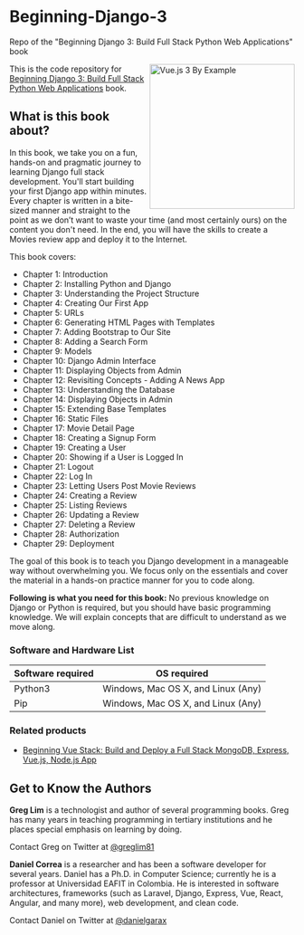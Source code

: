 # Beginning-Django-3
Repo of the "Beginning Django 3: Build Full Stack Python Web Applications" book

<a href="https://www.amazon.com/dp/B09M2N778S/"><img src="https://pbs.twimg.com/media/FEXUh63VkAYkFO-?format=jpg" alt="Vue.js 3 By Example" height="256px" align="right"></a>

This is the code repository for [Beginning Django 3: Build Full Stack Python Web Applications](https://www.amazon.com/dp/B09M2N778S/) book.

## What is this book about?
In this book, we take you on a fun, hands-on and pragmatic journey to learning Django full stack development. You'll start building your first Django app within minutes. Every chapter is written in a bite-sized manner and straight to the point as we don’t want to waste your time (and most certainly ours) on the content you don't need. In the end, you will have the skills to create a Movies review app and deploy it to the Internet.

This book covers: 
* Chapter 1: Introduction
* Chapter 2: Installing Python and Django
* Chapter 3: Understanding the Project Structure
* Chapter 4: Creating Our First App
* Chapter 5: URLs
* Chapter 6: Generating HTML Pages with Templates
* Chapter 7: Adding Bootstrap to Our Site
* Chapter 8: Adding a Search Form
* Chapter 9: Models
* Chapter 10: Django Admin Interface
* Chapter 11: Displaying Objects from Admin
* Chapter 12: Revisiting Concepts - Adding A News App
* Chapter 13: Understanding the Database
* Chapter 14: Displaying Objects in Admin
* Chapter 15: Extending Base Templates
* Chapter 16: Static Files
* Chapter 17: Movie Detail Page
* Chapter 18: Creating a Signup Form
* Chapter 19: Creating a User
* Chapter 20: Showing if a User is Logged In
* Chapter 21: Logout
* Chapter 22: Log In
* Chapter 23: Letting Users Post Movie Reviews
* Chapter 24: Creating a Review
* Chapter 25: Listing Reviews
* Chapter 26: Updating a Review
* Chapter 27: Deleting a Review
* Chapter 28: Authorization
* Chapter 29: Deployment

The goal of this book is to teach you Django development in a manageable way without overwhelming you. We focus only on the essentials and cover the material in a hands-on practice manner for you to code along.

**Following is what you need for this book:**
No previous knowledge on Django or Python is required, but you should have basic programming knowledge. We will explain concepts that are difficult to understand as we move along.

### Software and Hardware List

| Software required                   | OS required                        |
| ------------------------------------| -----------------------------------|
| Python3                 | Windows, Mac OS X, and Linux (Any) |
| Pip            | Windows, Mac OS X, and Linux (Any) |

### Related products <Other books you may enjoy>
* [Beginning Vue Stack: Build and Deploy a Full Stack MongoDB, Express, Vue.js, Node.js App](https://www.amazon.com/Beginning-Vue-Stack-MongoDB-Express-ebook/dp/B09FZGSK21/)

## Get to Know the Authors

**Greg Lim**
is a technologist and author of several programming books. Greg has many years in teaching programming in tertiary institutions and he places special emphasis on learning by doing. 

Contact Greg on Twitter at [@greglim81](https://twitter.com/greglim81)

**Daniel Correa**
is a researcher and has been a software developer for several years. Daniel has a Ph.D. in Computer Science; currently he is a professor at Universidad EAFIT in Colombia. He is interested in software architectures, frameworks (such as Laravel, Django, Express, Vue, React, Angular, and many more), web development, and clean code. 

Contact Daniel on Twitter at [@danielgarax](https://twitter.com/danielgarax)

